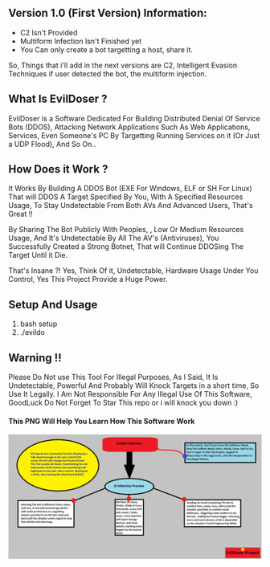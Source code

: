 <h2>Version 1.0 (First Version) Information: </h2>
<ul>
  <li>C2 Isn't Provided</li>
  <li>Multiform Infection Isn't Finished yet</li>
  <li>You Can only create a bot targetting a host, share it.</li>
</ul>
So, Things that i'll add in the next versions are C2, Intelligent Evasion Techniques if user detected the bot, the multiform injection.

<h2>What Is EvilDoser ?</h2>

EvilDoser is a Software Dedicated For Building Distributed Denial Of Service Bots (DDOS), Attacking Network Applications Such As Web Applications, Services, Even Someone's PC By Targetting Running Services on it (Or Just a UDP Flood), And So On..
<h2>How Does it Work ? </h2>
It Works By Building A DDOS Bot (EXE For Windows, ELF or SH For Linux) That will DDOS A Target Specified By You, With A Specified Resources Usage, To Stay Undetectable From Both AVs And Advanced Users, That's Great !!

By Sharing The Bot Publicly With Peoples, , Low Or Medium Resources Usage, And It's Undetectable By All The AV's (Antiviruses), You Successfully Created a Strong Botnet, That will Continue DDOSing The Target Until it Die.

That's Insane ?! Yes, Think Of it, Undetectable, Hardware Usage Under You Control, Yes This Project Provide a Huge Power.

<h2>Setup And Usage</h2>
<ol>
  <li>bash setup</li>
  <li>./evildo</li>
</ol>

<h2>Warning !!</h2>
Please Do Not use This Tool For Illegal Purposes, As I Said, It Is Undetectable, Powerful And Probably Will Knock Targets in a short time, So Use It Legally. I Am Not Responsible For Any Illegal Use Of This Software, GoodLuck Do Not Forget To Star This repo or i will knock you down :)

<h4>This PNG Will Help You Learn How This Software Work</h4>
<img src=EvilDoser-fcnt.png></img>
